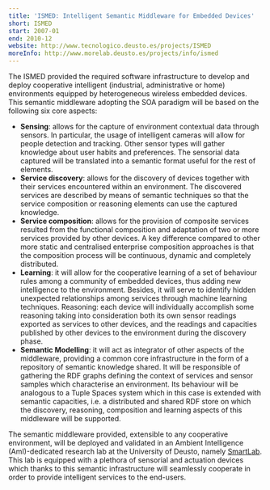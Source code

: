 ```yaml
---
title: 'ISMED: Intelligent Semantic Middleware for Embedded Devices'
short: ISMED
start: 2007-01
end: 2010-12
website: http://www.tecnologico.deusto.es/projects/ISMED
moreInfo: http://www.morelab.deusto.es/projects/info/ismed
---
```


The ISMED provided the required software infrastructure to develop and deploy cooperative intelligent (industrial, administrative or home) environments equipped by heterogeneous wireless embedded devices.
This semantic middleware adopting the SOA paradigm will be based on the following six core aspects:

- **Sensing**: allows for the capture of environment contextual data through sensors. In particular, the usage of intelligent cameras will allow for people detection and tracking. Other sensor types will gather knowledge about user habits and preferences. The sensorial data captured will be translated into a semantic format useful for the rest of elements.
- **Service discovery**: allows for the discovery of devices together with their services encountered within an environment. The discovered services are described by means of semantic techniques so that the service composition or reasoning elements can use the captured knowledge.
- **Service composition**: allows for the provision of composite services resulted from the functional composition and adaptation of two or more services provided by other devices. A key difference compared to other more static and centralised enterprise composition approaches is that the composition process will be continuous, dynamic and completely distributed.
- **Learning**: it will allow for the cooperative learning of a set of behaviour rules among a community of embedded devices, thus adding new intelligence to the environment. Besides, it will serve to identify hidden unexpected relationships among services through machine learning techniques.
  Reasoning: each device will individually accomplish some reasoning taking into consideration both its own sensor readings exported as services to other devices, and the readings and capacities published by other devices to the environment during the discovery phase.
- **Semantic Modelling**: it will act as integrator of other aspects of the middleware, providing a common core infrastructure in the form of a repository of semantic knowledge shared. It will be responsible of gathering the RDF graphs defining the context of services and sensor samples which characterise an environment. Its behaviour will be analogous to a Tuple Spaces system which in this case is extended with semantic capacities, i.e. a distributed and shared RDF store on which the discovery, reasoning, composition and learning aspects of this middleware will be supported.

The semantic middleware provided, extensible to any cooperative environment, will be deployed and validated in an Ambient Intelligence (AmI)-dedicated research lab at the University of Deusto, namely [SmartLab](http://www.smartlab.deusto.es/). This lab is equipped with a plethora of sensorial and actuation devices which thanks to this semantic infrastructure will seamlessly cooperate in order to provide intelligent services to the end-users.
